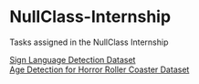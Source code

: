 # NullClass-Internship
Tasks assigned in the NullClass Internship

<a href='https://www.kaggle.com/datasets/harshvardhan21/sign-language-detection-using-images' target='_blank'>Sign Language Detection Dataset</a>
<br>
<a href='' target='__blank'>Age Detection for Horror Roller Coaster Dataset</a>
